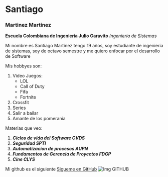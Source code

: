 # Santiago 
### Martinez Martinez
**Escuela Colombiana de Ingenieria Julio Garavito** *Ingenieria de Sistemas*

Mi nombre es Santiago Martínez tengo 19 años, soy estudiante de ingeniería de sistemas, soy de octavo semestre y me quiero enfocar por el desarrollo de Software

Mis hobbyes son:
 1. Video Juegos:
    - LOL
    - Call of Duty
    - Fifa
    - Fortnite
 2. Crossfit 
 3. Series
 4. Salir a bailar
 5. Amante de los pomerania

Materias que veo:
 1. ***Ciclos de vida del Software CVDS***
 2. ***Seguridad SPTI***
 3. ***Automatizacion de procesos AUPN***
 4. ***Fundamentos de Gerencia de Proyectos FDGP***
 5. ***Cine CLYS***

Mi github es el siguiente 
[Sigueme en GitHub](https://github.com/SoyTiyi)
![Img GITHUB](https://www.trecebits.com/wp-content/uploads/2019/11/GITHUB.jpg)

